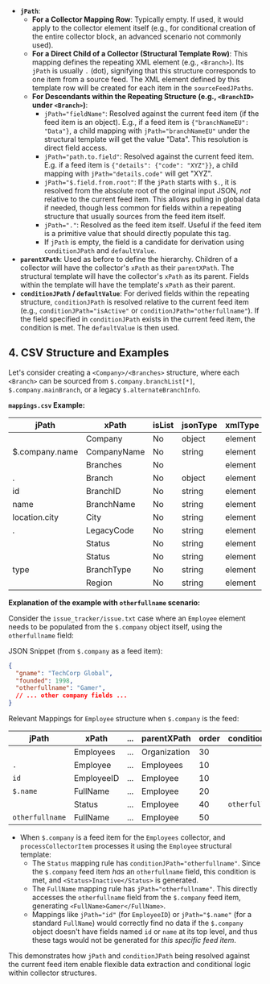 *   **`jPath`**:
    *   **For a Collector Mapping Row**: Typically empty. If used, it would apply to the collector element itself (e.g., for conditional creation of the entire collector block, an advanced scenario not commonly used).
    *   **For a Direct Child of a Collector (Structural Template Row)**: This mapping defines the repeating XML element (e.g., `<Branch>`). Its `jPath` is usually `.` (dot), signifying that this structure corresponds to one item from a source feed. The XML element defined by this template row will be created for each item in the `sourceFeedJPaths`.
    *   **For Descendants within the Repeating Structure (e.g., `<BranchID>` under `<Branch>`)**:
        *   `jPath="fieldName"`: Resolved against the current feed item (if the feed item is an object). E.g., if a feed item is `{"branchNameEU": "Data"}`, a child mapping with `jPath="branchNameEU"` under the structural template will get the value "Data". This resolution is direct field access.
        *   `jPath="path.to.field"`: Resolved against the current feed item. E.g. if a feed item is `{"details": {"code": "XYZ"}}`, a child mapping with `jPath="details.code"` will get "XYZ".
        *   `jPath="$.field.from.root"`: If the `jPath` starts with `$.`, it is resolved from the absolute root of the original input JSON, *not* relative to the current feed item. This allows pulling in global data if needed, though less common for fields within a repeating structure that usually sources from the feed item itself.
        *   `jPath="."`: Resolved as the feed item itself. Useful if the feed item is a primitive value that should directly populate this tag.
        *   If `jPath` is empty, the field is a candidate for derivation using `conditionJPath` and `defaultValue`.
*   **`parentXPath`**: Used as before to define the hierarchy. Children of a collector will have the collector's `xPath` as their `parentXPath`. The structural template will have the collector's `xPath` as its parent. Fields within the template will have the template's `xPath` as their parent.
*   **`conditionJPath` / `defaultValue`**: For derived fields within the repeating structure, `conditionJPath` is resolved relative to the current feed item (e.g., `conditionJPath="isActive"` or `conditionJPath="otherfullname"`). If the field specified in `conditionJPath` exists in the current feed item, the condition is met. The `defaultValue` is then used.

## 4. CSV Structure and Examples

Let's consider creating a `<Company>/<Branches>` structure, where each `<Branch>` can be sourced from `$.company.branchList[*]`, `$.company.mainBranch`, or a legacy `$.alternateBranchInfo`.

**`mappings.csv` Example:**

| jPath                 | xPath                             | isList | jsonType | xmlType | expression | namespace | parentXPath        | order | isCollector | sourceFeedJPaths                                      | conditionJPath | defaultValue   |
|-----------------------|-----------------------------------|--------|----------|---------|------------|-----------|--------------------|-------|-------------|-------------------------------------------------------|----------------|----------------|
|                       | Company                           | No     | object   | element |            |           |                    | 0     | No          |                                                       |                |                |
| $.company.name        | CompanyName                       | No     | string   | element |            |           | Company            | 10    | No          |                                                       |                |                |
|                       | Branches                          | No     |          | element |            |           | Company            | 20    | Yes         | `$.company.branchList[*];$.company.mainBranch;$.alternateBranchInfo` |                |                |
| .                     | Branch                            | No     | object   | element |            |           | Branches           | 10    | No          |                                                       |                |                |
| id                    | BranchID                          | No     | string   | element |            |           | Branch             | 10    | No          |                                                       |                |                |
| name                  | BranchName                        | No     | string   | element |            |           | Branch             | 20    | No          |                                                       |                |                |
| location.city         | City                              | No     | string   | element |            |           | Branch             | 30    | No          |                                                       |                |                |
| .                     | LegacyCode                        | No     | string   | element |            |           | Branch             | 35    | No          |                                                       |                |                | <!-- If feed item is primitive -->
|                       | Status                            | No     | string   | element |            |           | Branch             | 40    | No          |                                                       | isActive       | Active         |
|                       | Status                            | No     | string   | element |            |           | Branch             | 41    | No          |                                                       |                | Inactive       | <!-- Default if isActive not met -->
| type                  | BranchType                        | No     | string   | element |            |           | Branch             | 50    | No          |                                                       |                |                |
|                       | Region                            | No     | string   | element |            |           | Branch             | 60    | No          |                                                       | name           | DefaultRegion  | <!-- Example: derive if 'name' exists -->

**Explanation of the example with `otherfullname` scenario:**

Consider the `issue_tracker/issue.txt` case where an `Employee` element needs to be populated from the `$.company` object itself, using the `otherfullname` field:

JSON Snippet (from `$.company` as a feed item):
```json
{
  "gname": "TechCorp Global",
  "founded": 1998,
  "otherfullname": "Gamer",
  // ... other company fields ...
}
```

Relevant Mappings for `Employee` structure when `$.company` is the feed:

| jPath         | xPath    | ... | parentXPath | order | conditionJPath | defaultValue |
|---------------|----------|-----|-------------|-------|----------------|--------------|
| ` `             | Employees| ... | Organization| 30    |                |              | <!-- Collector Definition -->
| `.`           | Employee | ... | Employees   | 10    |                |              | <!-- Structural Template for Employee -->
| `id`          | EmployeeID | ... | Employee    | 10    |                |              | <!-- This would be MISSING for $.company feed -->
| `$.name`      | FullName | ... | Employee    | 20    |                |              | <!-- This would be MISSING for $.company feed -->
| ` `             | Status   | ... | Employee    | 40    | `otherfullname`| `Inactive`   |
| `otherfullname` | FullName | ... | Employee    | 50    |                |              |

*   When `$.company` is a feed item for the `Employees` collector, and `processCollectorItem` processes it using the `Employee` structural template:
    *   The `Status` mapping rule has `conditionJPath="otherfullname"`. Since the `$.company` feed item *has* an `otherfullname` field, this condition is met, and `<Status>Inactive</Status>` is generated.
    *   The `FullName` mapping rule has `jPath="otherfullname"`. This directly accesses the `otherfullname` field from the `$.company` feed item, generating `<FullName>Gamer</FullName>`.
    *   Mappings like `jPath="id"` (for `EmployeeID`) or `jPath="$.name"` (for a standard `FullName`) would correctly find no data if the `$.company` object doesn't have fields named `id` or `name` at its top level, and thus these tags would not be generated for *this specific feed item*.

This demonstrates how `jPath` and `conditionJPath` being resolved against the current feed item enable flexible data extraction and conditional logic within collector structures. 